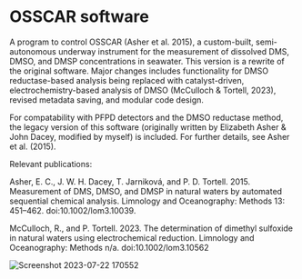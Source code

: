 # OSSCAR software
A program to control OSSCAR (Asher et al. 2015), a custom-built, semi-autonomous underway instrument for the measurement of dissolved DMS, DMSO, and DMSP concentrations in seawater. This version is a rewrite of the original software. Major changes includes functionality for DMSO reductase-based analysis being replaced with catalyst-driven, electrochemistry-based analysis of DMSO (McCulloch & Tortell, 2023), revised metadata saving, and modular code design. 

For compatability with PFPD detectors and the DMSO reductase method, the legacy version of this software (originally written by Elizabeth Asher & John Dacey, modified by myself) is included. For further details, see Asher et al. (2015).


Relevant publications:

Asher, E. C., J. W. H. Dacey, T. Jarniková, and P. D. Tortell. 2015. Measurement of DMS, DMSO, and DMSP in natural waters by automated sequential chemical analysis. Limnology and Oceanography: Methods 13: 451–462. doi:10.1002/lom3.10039.

McCulloch, R., and P. Tortell. 2023. The determination of dimethyl sulfoxide in natural waters using electrochemical reduction. Limnology and Oceanography: Methods n/a. doi:10.1002/lom3.10562

![Screenshot 2023-07-22 170552](https://github.com/bjmcnabb/OSSCAR/assets/68400556/d41ade21-3763-435b-8491-3dcde92fdcc4)
